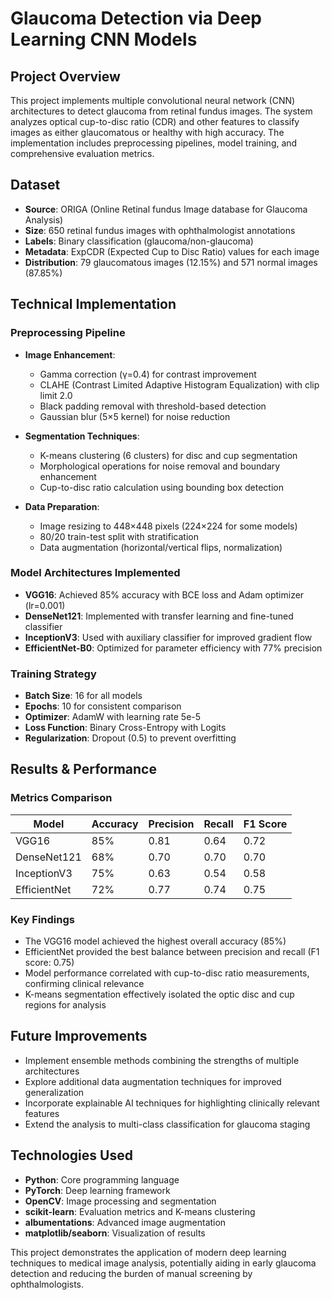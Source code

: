 # Glaucoma Detection via Deep Learning CNN Models

## Project Overview
This project implements multiple convolutional neural network (CNN) architectures to detect glaucoma from retinal fundus images. The system analyzes optical cup-to-disc ratio (CDR) and other features to classify images as either glaucomatous or healthy with high accuracy. The implementation includes preprocessing pipelines, model training, and comprehensive evaluation metrics.

## Dataset
- **Source**: ORIGA (Online Retinal fundus Image database for Glaucoma Analysis)
- **Size**: 650 retinal fundus images with ophthalmologist annotations
- **Labels**: Binary classification (glaucoma/non-glaucoma)
- **Metadata**: ExpCDR (Expected Cup to Disc Ratio) values for each image
- **Distribution**: 79 glaucomatous images (12.15%) and 571 normal images (87.85%)

## Technical Implementation

### Preprocessing Pipeline
- **Image Enhancement**:
  - Gamma correction (γ=0.4) for contrast improvement
  - CLAHE (Contrast Limited Adaptive Histogram Equalization) with clip limit 2.0
  - Black padding removal with threshold-based detection
  - Gaussian blur (5×5 kernel) for noise reduction
  
- **Segmentation Techniques**:
  - K-means clustering (6 clusters) for disc and cup segmentation
  - Morphological operations for noise removal and boundary enhancement
  - Cup-to-disc ratio calculation using bounding box detection

- **Data Preparation**:
  - Image resizing to 448×448 pixels (224×224 for some models)
  - 80/20 train-test split with stratification
  - Data augmentation (horizontal/vertical flips, normalization)

### Model Architectures Implemented
- **VGG16**: Achieved 85% accuracy with BCE loss and Adam optimizer (lr=0.001)
- **DenseNet121**: Implemented with transfer learning and fine-tuned classifier
- **InceptionV3**: Used with auxiliary classifier for improved gradient flow
- **EfficientNet-B0**: Optimized for parameter efficiency with 77% precision

### Training Strategy
- **Batch Size**: 16 for all models
- **Epochs**: 10 for consistent comparison
- **Optimizer**: AdamW with learning rate 5e-5
- **Loss Function**: Binary Cross-Entropy with Logits
- **Regularization**: Dropout (0.5) to prevent overfitting

## Results & Performance

### Metrics Comparison
| Model | Accuracy | Precision | Recall | F1 Score |
|-------|----------|-----------|--------|----------|
| VGG16 | 85% | 0.81 | 0.64 | 0.72 |
| DenseNet121 | 68% | 0.70 | 0.70 | 0.70 |
| InceptionV3 | 75% | 0.63 | 0.54 | 0.58 |
| EfficientNet | 72% | 0.77 | 0.74 | 0.75 |

### Key Findings
- The VGG16 model achieved the highest overall accuracy (85%)
- EfficientNet provided the best balance between precision and recall (F1 score: 0.75)
- Model performance correlated with cup-to-disc ratio measurements, confirming clinical relevance
- K-means segmentation effectively isolated the optic disc and cup regions for analysis

## Future Improvements
- Implement ensemble methods combining the strengths of multiple architectures
- Explore additional data augmentation techniques for improved generalization
- Incorporate explainable AI techniques for highlighting clinically relevant features
- Extend the analysis to multi-class classification for glaucoma staging

## Technologies Used
- **Python**: Core programming language
- **PyTorch**: Deep learning framework
- **OpenCV**: Image processing and segmentation
- **scikit-learn**: Evaluation metrics and K-means clustering
- **albumentations**: Advanced image augmentation
- **matplotlib/seaborn**: Visualization of results

This project demonstrates the application of modern deep learning techniques to medical image analysis, potentially aiding in early glaucoma detection and reducing the burden of manual screening by ophthalmologists.

